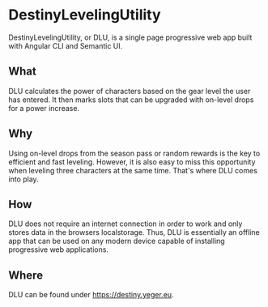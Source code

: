 # DestinyLevelingUtility

DestinyLevelingUtility, or DLU, is a single page progressive web app built with Angular CLI and Semantic UI.

## What

DLU calculates the power of characters based on the gear level the user has entered. It then marks slots that can be upgraded with on-level drops for a power increase.

## Why

Using on-level drops from the season pass or random rewards is the key to efficient and fast leveling. However, it is also easy to miss this opportunity when leveling three characters at the same time. That's where DLU comes into play.

## How

DLU does not require an internet connection in order to work and only stores data in the browsers localstorage. Thus, DLU is essentially an offline app that can be used on any modern device capable of installing progressive web applications.

## Where

DLU can be found under https://destiny.yeger.eu.
